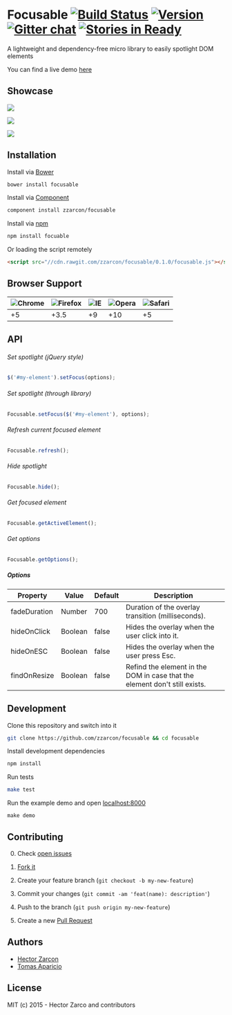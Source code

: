 # Focusable [![Build Status](https://travis-ci.org/zzarcon/focusable.svg?branch=master)](https://travis-ci.org/zzarcon/focusable) [![Version](https://img.shields.io/bower/v/focusable.svg)](https://github.com/zzarcon/focusable/releases) [![Gitter chat](https://badges.gitter.im/zzarcon/focusable.png)](https://gitter.im/zzarcon/focusable) [![Stories in Ready](https://badge.waffle.io/zzarcon/focusable.png?label=ready&title=Ready)](https://waffle.io/zzarcon/focusable)

A lightweight and dependency-free micro library to easily spotlight DOM elements

You can find a live demo [here](http://zzarcon.github.io/focusable/)

## Showcase

![](https://raw.github.com/zzarcon/focus-element-overlay/master/showcase/list.gif)

![](https://raw.github.com/zzarcon/focus-element-overlay/master/showcase/header.gif)

![](https://raw.github.com/zzarcon/focus-element-overlay/master/showcase/elements.gif)

## Installation

Install via [Bower](http://bower.io)
```bash
bower install focusable
```

Install via [Component](http://component.github.io)
```bash
component install zzarcon/focusable
```

Install via [npm](http://npmjs.org)
```bash
npm install focuable
```

Or loading the script remotely
```html
<script src="//cdn.rawgit.com/zzarcon/focusable/0.1.0/focusable.js"></script>
```

## Browser Support

![Chrome](https://raw.github.com/alrra/browser-logos/master/chrome/chrome_48x48.png) | ![Firefox](https://raw.github.com/alrra/browser-logos/master/firefox/firefox_48x48.png) | ![IE](https://raw.github.com/alrra/browser-logos/master/internet-explorer/internet-explorer_48x48.png) | ![Opera](https://raw.github.com/alrra/browser-logos/master/opera/opera_48x48.png) | ![Safari](https://raw.github.com/alrra/browser-logos/master/safari/safari_48x48.png)
--- | --- | --- | --- | --- |
+5 | +3.5 | +9 | +10 | +5 |

## API

###### Set spotlight (jQuery style)

```javascript
$('#my-element').setFocus(options);
```
###### Set spotlight (through library)

```javascript
Focusable.setFocus($('#my-element'), options);
```
###### Refresh current focused element

```javascript
Focusable.refresh();
```
###### Hide spotlight

```javascript
Focusable.hide();
```
###### Get focused element

```javascript
Focusable.getActiveElement();
```
###### Get options

```javascript
Focusable.getOptions();
```

##### Options

Property | Value | Default | Description
------------ | ------------- | ------------- | -------------
fadeDuration | Number | 700 | Duration of the overlay transition (milliseconds).
hideOnClick | Boolean | false | Hides the overlay when the user click into it.
hideOnESC | Boolean | false | Hides the overlay when the user press Esc.
findOnResize | Boolean | false | Refind the element in the DOM in case that the element don't still exists.

## Development

Clone this repository and switch into it
```bash
git clone https://github.com/zzarcon/focusable && cd focusable
```

Install development dependencies
```bash
npm install
```

Run tests
```bash
make test
```

Run the example demo and open [localhost:8000](http://localhost:8000)
```
make demo
```

## Contributing

0. Check [open issues](https://github.com/zzarcon/focusable/issues)

1. [Fork it](https://github.com/zzarcon/focusable/fork)

2. Create your feature branch (`git checkout -b my-new-feature`)

3. Commit your changes (`git commit -am 'feat(name): description'`)

4. Push to the branch (`git push origin my-new-feature`)

5. Create a new [Pull Request](https://github.com/zzarcon/focusable/compare/)

## Authors

- [Hector Zarcon](https://github.com/zzarcon)
- [Tomas Aparicio](https://github.com/h2non)

## License

MIT (c) 2015 - Hector Zarco and contributors
